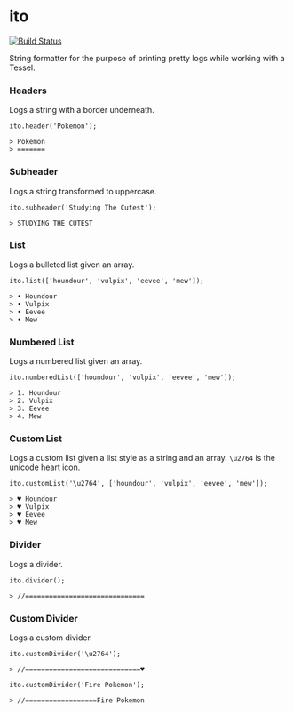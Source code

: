 ito
===
[![Build Status](https://travis-ci.org/jensechu/ito.svg?branch=master)](https://travis-ci.org/jensechu/ito)


String formatter for the purpose of printing pretty logs while working with a Tessel.

### Headers
Logs a string with a border underneath.

```
ito.header('Pokemon');

> Pokemon
> =======

```

### Subheader
Logs a string transformed to uppercase.

```
ito.subheader('Studying The Cutest');

> STUDYING THE CUTEST

```

### List
Logs a bulleted list given an array.

```
ito.list(['houndour', 'vulpix', 'eevee', 'mew']);

> • Houndour
> • Vulpix
> • Eevee
> • Mew

```

### Numbered List
Logs a numbered list given an array.

```
ito.numberedList(['houndour', 'vulpix', 'eevee', 'mew']);

> 1. Houndour
> 2. Vulpix
> 3. Eevee
> 4. Mew

```

### Custom List
Logs a custom list given a list style as a string and an array. 
`\u2764` is the unicode heart icon.

```
ito.customList('\u2764', ['houndour', 'vulpix', 'eevee', 'mew']);

> ♥ Houndour
> ♥ Vulpix
> ♥ Eevee
> ♥ Mew

```

### Divider
Logs a divider.

```
ito.divider();

> //==============================
```

### Custom Divider
Logs a custom divider. 

```
ito.customDivider('\u2764');

> //=============================♥
```

```
ito.customDivider('Fire Pokemon');

> //==================Fire Pokemon
```

